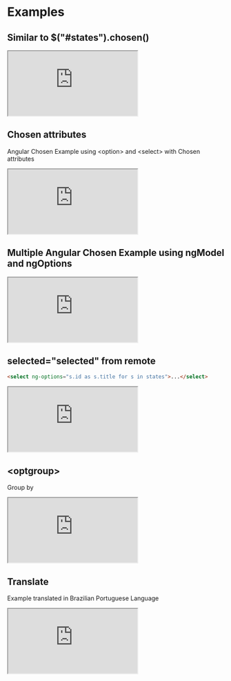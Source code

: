 # Examples

## Similar to $("#states").chosen()

<iframe class="preview" src="http://embed.plnkr.co/fawiXh/" allowfullscreen></iframe>

## Chosen attributes

Angular Chosen Example using &lt;option&gt; and &lt;select&gt; with Chosen attributes

<iframe class="preview" src="http://embed.plnkr.co/a3oBYM/" allowfullscreen></iframe>

## Multiple Angular Chosen Example using ngModel and ngOptions

<iframe class="preview" src="http://embed.plnkr.co/1U8KCH/" allowfullscreen></iframe>

## selected="selected" from remote

```html
<select ng-options="s.id as s.title for s in states">...</select>
```

<iframe class="preview preview-big" src="http://embed.plnkr.co/cQEB5T/" allowfullscreen></iframe>

## &lt;optgroup&gt;

Group by

<iframe class="preview preview-big" src="http://embed.plnkr.co/j0yIif/" allowfullscreen></iframe>

## Translate

Example translated in Brazilian Portuguese Language

<iframe class="preview" src="http://embed.plnkr.co/P3bWW2/" allowfullscreen></iframe>
